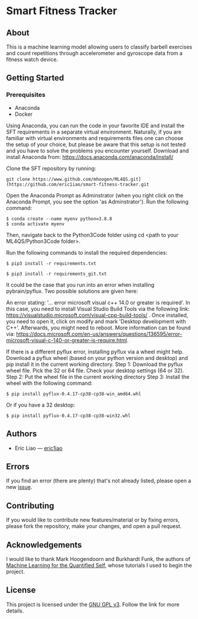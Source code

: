 # Smart Fitness Tracker

## About

This is a machine learning model allowing users to classify barbell exercises and count repetitions through accelerometer and gyroscope data from a fitness watch device.

## Getting Started

### Prerequisites

- Anaconda
- Docker

Using Anaconda, you can run the code in your favorite IDE and install the SFT requirements in a separate virtual environment. Naturally, if you are familiar with virtual environments and requirements files one can choose the setup of your choice, but please be aware that this setup is not tested and you have to solve the problems you encounter yourself. Download and install Anaconda from: https://docs.anaconda.com/anaconda/install/

Clone the SFT repository by running:

```
git clone https://www.github.com/mhoogen/ML4QS.git](https://github.com/eric1iao/smart-fitness-tracker.git
```

Open the Anaconda Prompt as Adminstrator (when you right click on the Anaconda Prompt, you see the option 'as Adminstrator'). Run the following command:

```
$ conda create --name myenv python=3.8.8
$ conda activate myenv
```

Then, navigate back to the Python3Code folder using cd <path to your ML4QS/Python3Code folder>.

Run the following commands to install the required dependencies:
```
$ pip3 install -r requirements.txt
```
```
$ pip3 install -r requirements_git.txt
```

It could be the case that you run into an error when installing pybrain/pyflux. Two possible solutions are given here:

An error stating: '... error microsoft visual c++ 14.0 or greater is required'. In this case, you need to install Visual Studio Build Tools via the following link: https://visualstudio.microsoft.com/visual-cpp-build-tools/ . Once installed, you need to open it, click on modify and mark 'Desktop development with C++'. Afterwards, you might need to reboot. More information can be found via: https://docs.microsoft.com/en-us/answers/questions/136595/error-microsoft-visual-c-140-or-greater-is-require.html.

If there is a different pyflux error, installing pyflux via a wheel might help. Download a pyflux wheel (based on your python version and desktop) and pip install it in the current working directory.
Step 1: Download the pyflux wheel file. Pick the 32 or 64 file. Check your desktop settings (64 or 32).
Step 2: Put the wheel file in the current working directory
Step 3: Install the wheel with the following command:

```
$ pip install pyflux‑0.4.17‑cp38‑cp38‑win_amd64.whl
```

Or if you have a 32 desktop:
```
$ pip install pyflux‑0.4.17‑cp38‑cp38‑win32.whl
```

## Authors

* Eric Liao &mdash; [eric1iao](https://github.com/eric1iao)


## Errors

If you find an error (there are plenty) that's not already listed, please open a new [issue](https://github.com/eric1iao/smart-fitness-tracker/issues).

## Contributing

If you would like to contribute new features/material or by fixing errors, please fork the repository, make your changes, and open a pull request.

## Acknowledgements

I would like to thank Mark Hoogendoorn and Burkhardt Funk, the authors of [Machine Learning for the Quantified Self]([http://littleosbook.github.io/](https://link.springer.com/book/10.1007/978-3-319-66308-1)), whose tutorials I used to begin the project.

## License

This project is licensed under the [GNU GPL v3](https://www.gnu.org/licenses/gpl-3.0.en.html). Follow the link for more details.
